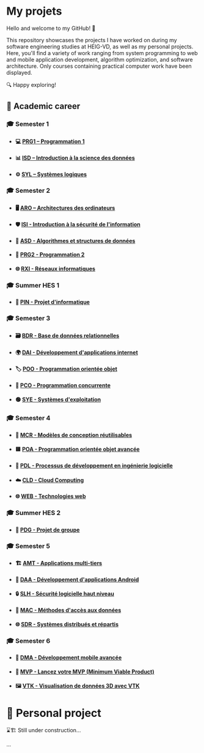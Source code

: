 # My projets

Hello and welcome to my GitHub! 🚀

This repository showcases the projects I have worked on during my software engineering studies at HEIG-VD, as well as my personal projects. Here, you'll find a variety of work ranging from system programming to web and mobile application development, algorithm optimization, and software architecture. Only courses containing practical computer work have been displayed.

🔍 Happy exploring!

## 📖 Academic career

### 🎓 **Semester 1**

- #### 💻 [**PRG1 – Programmation 1**](https://github.com/CalvinGraf1/prg1)
- #### 📊 [**ISD – Introduction à la science des données**](https://github.com/CalvinGraf1/isd)
- #### ⚙️ [**SYL – Systèmes logiques**](https://github.com/CalvinGraf1/syl)

### 🎓 **Semester 2**

- #### 🖥️ [**ARO – Architectures des ordinateurs**](https://github.com/CalvinGraf1/aro)
- #### 🛡️ [**ISI - Introduction à la sécurité de l'information**](https://github.com/CalvinGraf1/isi)
- #### 📐 [**ASD - Algorithmes et structures de données**](https://github.com/CalvinGraf1/asd)
- #### 🧩 [**PRG2 - Programmation 2**](https://github.com/CalvinGraf1/prg2)
- #### 🌐 [**RXI - Réseaux informatiques**](https://github.com/CalvinGraf1/rxi)

### 🎓 **Summer HES 1**

- #### 🔧 [**PIN - Projet d'informatique**](https://github.com/CalvinGraf1/pin)

### 🎓 **Semester 3**

- #### 🗃️ [**BDR - Base de données relationnelles**](https://github.com/CalvinGraf1/bdr)
- #### 🌍 [**DAI - Développement d'applications internet**](https://github.com/CalvinGraf1/dai)
- #### 🏷️ [**POO - Programmation orientée objet**](https://github.com/CalvinGraf1/poo)
- #### 🔀 [**PCO - Programmation concurrente**](https://github.com/CalvinGraf1/pco)
- #### 🟢 [**SYE - Systèmes d'exploitation**](https://github.com/CalvinGraf1/sye)

### 🎓 **Semester 4**

- #### 🔁 [**MCR - Modèles de conception réutilisables**](https://github.com/CalvinGraf1/mcr)
- #### 🟨 [**POA - Programmation orientée objet avancée**](https://github.com/CalvinGraf1/poa)
- #### 📂 [**PDL - Processus de développement en ingénierie logicielle**](https://github.com/CalvinGraf1/pdl)
- #### ☁️ [**CLD - Cloud Computing**](https://github.com/CalvinGraf1/cld)
- #### 🌐 [**WEB - Technologies web**](https://github.com/CalvinGraf1/web)

### 🎓 **Summer HES 2**

- #### 🤝 [**PDG - Projet de groupe**](https://github.com/CalvinGraf1/pdg)

### 🎓 **Semester 5**

- #### 🏗️ [**AMT - Applications multi-tiers**](https://github.com/CalvinGraf1/amt)
- #### 🤖 [**DAA - Développement d'applications Android**](https://github.com/CalvinGraf1/daa)
- #### 🔒 [**SLH - Sécurité logicielle haut niveau**](https://github.com/CalvinGraf1/slh)
- #### 📂 [**MAC - Méthodes d'accès aux données**](https://github.com/CalvinGraf1/mac)  
- #### 🌐 [**SDR - Systèmes distribués et répartis**](https://github.com/CalvinGraf1/sdr)  

### 🎓 **Semester 6**  

- #### 📱 [**DMA - Développement mobile avancée**](https://github.com/CalvinGraf1/dma)
- #### 🚀 [**MVP - Lancez votre MVP (Minimum Viable Product)**](https://github.com/CalvinGraf1/mvp)  
- #### 🖼️ [**VTK - Visualisation de données 3D avec VTK**](https://github.com/CalvinGraf1/vtk)  


# 📖 Personal project

⌛🏗️ Still under construction...

...


